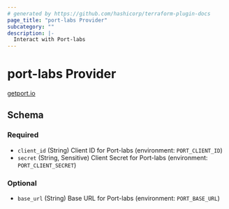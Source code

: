 ```yaml
---
# generated by https://github.com/hashicorp/terraform-plugin-docs
page_title: "port-labs Provider"
subcategory: ""
description: |-
  Interact with Port-labs
---
```


# port-labs Provider

[getport.io](https://getport.io)

<!-- schema generated by tfplugindocs -->

## Schema

### Required

- `client_id` (String) Client ID for Port-labs (environment: `PORT_CLIENT_ID`)
- `secret` (String, Sensitive) Client Secret for Port-labs (environment: `PORT_CLIENT_SECRET`)

### Optional

- `base_url` (String) Base URL for Port-labs (environment: `PORT_BASE_URL`)
